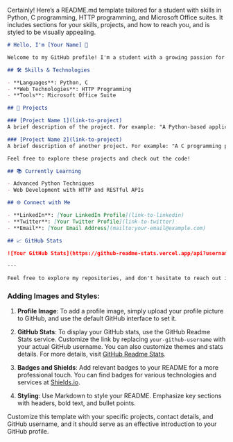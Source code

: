 Certainly! Here’s a README.md template tailored for a student with skills in Python, C programming, HTTP programming, and Microsoft Office suites. It includes sections for your skills, projects, and how to reach you, and is styled to be visually appealing.

```markdown
# Hello, I'm [Your Name] 👋

Welcome to my GitHub profile! I'm a student with a growing passion for technology and programming. Here, you'll find projects and contributions that showcase my skills in Python, C programming, HTTP programming, and more.

## 🛠 Skills & Technologies

- **Languages**: Python, C
- **Web Technologies**: HTTP Programming
- **Tools**: Microsoft Office Suite

## 🚀 Projects

### [Project Name 1](link-to-project)
A brief description of the project. For example: "A Python-based application for managing tasks efficiently."

### [Project Name 2](link-to-project)
A brief description of another project. For example: "A C programming project that implements a custom data structure."

Feel free to explore these projects and check out the code!

## 📚 Currently Learning

- Advanced Python Techniques
- Web Development with HTTP and RESTful APIs

## 🌐 Connect with Me

- **LinkedIn**: [Your LinkedIn Profile](link-to-linkedin)
- **Twitter**: [Your Twitter Profile](link-to-twitter)
- **Email**: [Your Email Address](mailto:your-email@example.com)

## 📈 GitHub Stats

![Your GitHub Stats](https://github-readme-stats.vercel.app/api?username=your-github-username&show_icons=true&hide_title=true&count_private=true&hide=prs&theme=radical)

---

Feel free to explore my repositories, and don't hesitate to reach out if you'd like to collaborate or have any questions!
```

### **Adding Images and Styles:**

1. **Profile Image**: To add a profile image, simply upload your profile picture to GitHub, and use the default GitHub interface to set it.

2. **GitHub Stats**: To display your GitHub stats, use the GitHub Readme Stats service. Customize the link by replacing `your-github-username` with your actual GitHub username. You can also customize themes and stats details. For more details, visit [GitHub Readme Stats](https://github.com/anuraghazra/github-readme-stats).

3. **Badges and Shields**: Add relevant badges to your README for a more professional touch. You can find badges for various technologies and services at [Shields.io](https://shields.io/).

4. **Styling**: Use Markdown to style your README. Emphasize key sections with headers, bold text, and bullet points. 

Customize this template with your specific projects, contact details, and GitHub username, and it should serve as an effective introduction to your GitHub profile.
